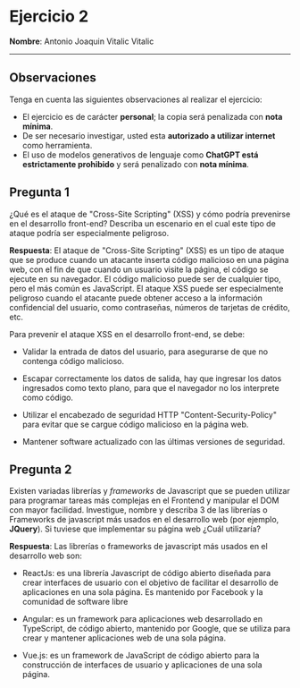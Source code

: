 # Ejercicio 2
**Nombre**: Antonio Joaquin Vitalic Vitalic

---

## Observaciones
Tenga en cuenta las siguientes observaciones al realizar el ejercicio:

- El ejercicio es de carácter **personal**; la copia será penalizada con **nota mínima**.
- De ser necesario investigar, usted esta **autorizado a utilizar internet** como herramienta.
- El uso de modelos generativos de lenguaje como **ChatGPT está estrictamente prohibido** y será penalizado con **nota mínima**. 

## Pregunta 1

¿Qué es el ataque de "Cross-Site Scripting" (XSS) y cómo podría prevenirse en el desarrollo front-end? Describa un escenario en el cual este tipo de ataque podría ser especialmente peligroso.

**Respuesta**: El ataque de "Cross-Site Scripting" (XSS) es un tipo de ataque que se produce cuando un atacante inserta código malicioso en una página web, con el fin de que cuando un usuario visite la página, el código se ejecute en su navegador. El código malicioso puede ser de cualquier tipo, pero el más común es JavaScript. El ataque XSS puede ser especialmente peligroso cuando el atacante puede obtener acceso a la información confidencial del usuario, como contraseñas, números de tarjetas de crédito, etc. 

Para prevenir el ataque XSS en el desarrollo front-end, se debe:
- Validar la entrada de datos del usuario, para asegurarse de que no contenga código malicioso.

- Escapar correctamente los datos de salida, hay que ingresar los datos ingresados como texto plano, para que el navegador no los interprete como código.

- Utilizar el encabezado de seguridad HTTP "Content-Security-Policy" para evitar que se cargue código malicioso en la página web.

- Mantener software actualizado con las últimas versiones de seguridad.

## Pregunta 2
Existen variadas librerías y *frameworks* de Javascript que se pueden utilizar para programar tareas más complejas en el Frontend y manipular el DOM con mayor facilidad. Investigue, nombre y describa 3 de las librerías o Frameworks de javascript más usados en el desarrollo web (por ejemplo, **JQuery**). Si tuviese que implementar su página web ¿Cuál utilizaría?   

**Respuesta**: Las librerías o frameworks de javascript más usados en el desarrollo web son: 

- ReactJs: es una librería Javascript de código abierto diseñada para crear interfaces de usuario con el objetivo de facilitar el desarrollo de aplicaciones en una sola página. Es mantenido por Facebook y la comunidad de software libre

- Angular: es un framework para aplicaciones web desarrollado en TypeScript, de código abierto, mantenido por Google, que se utiliza para crear y mantener aplicaciones web de una sola página.

- Vue.js:  es un framework de JavaScript de código abierto para la construcción de interfaces de usuario y aplicaciones de una sola página. 